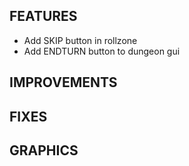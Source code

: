 ## FEATURES
- Add SKIP button in rollzone
- Add ENDTURN button to dungeon gui

## IMPROVEMENTS

## FIXES

## GRAPHICS
